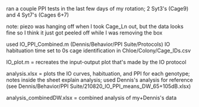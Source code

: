 ran a couple PPI tests in the last few days of my rotation;
2 Syt3's (Cage9) and 4 Syt7's (Cages 6+7)

note: piezo was hanging off when I took Cage_Ln out, but the data looks fine
so I think it just got peeled off while I was removing the box

used IO_PPI_Combined.m (Dennis/Behavior/PPI Suite/Protocols)
IO habituation time set to 0s
cage identification in Chloe/Colony/Cage_IDs.csv

IO_plot.m = recreates the input-output plot that's made by the IO protocol

analysis.xlsx = plots the IO curves, habituation, and PPI for each genotype;
notes inside the sheet explain analysis; used Dennis's analysis for reference
(see Dennis/Behavior/PPI Suite/210820_IO_PPI_means_DW_65+105dB.xlsx)

analysis_combinedDW.xlsx = combined analysis of my+Dennis's data